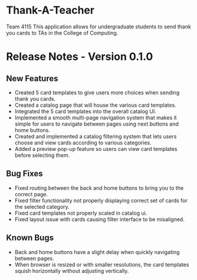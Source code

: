 # Thank-A-Teacher

Team 4115
This application allows for undergraduate students to send thank you cards to TAs in the College of Computing.

# Release Notes - Version 0.1.0
## New Features
- Created 5 card templates to give users more choices when sending thank you cards.
- Created a catalog page that will house the various card templates.
- Integrated the 5 card templates into the overall catalog UI.
- Implemented a smooth multi-page navigation system that makes it simple for users to navigate between pages using next buttons and home buttons.
- Created and implemented a catalog filtering system that lets users choose and view cards according to various categories.
- Added a preview pop-up feature so users can view card templates before selecting them.
## Bug Fixes
- Fixed routing between the back and home buttons to bring you to the correct page.
- Fixed filter functionality not properly displaying correct set of cards for the selected category.
- Fixed card templates not properly scaled in catalog ui.
- Fixed layout issue with cards causing filter interface to be misaligned.
## Known Bugs
- Back and home buttons have a slight delay when quickly navigating between pages.
- When browser is resized or with smaller resolutions, the card templates squish horizontally without adjusting vertically.
